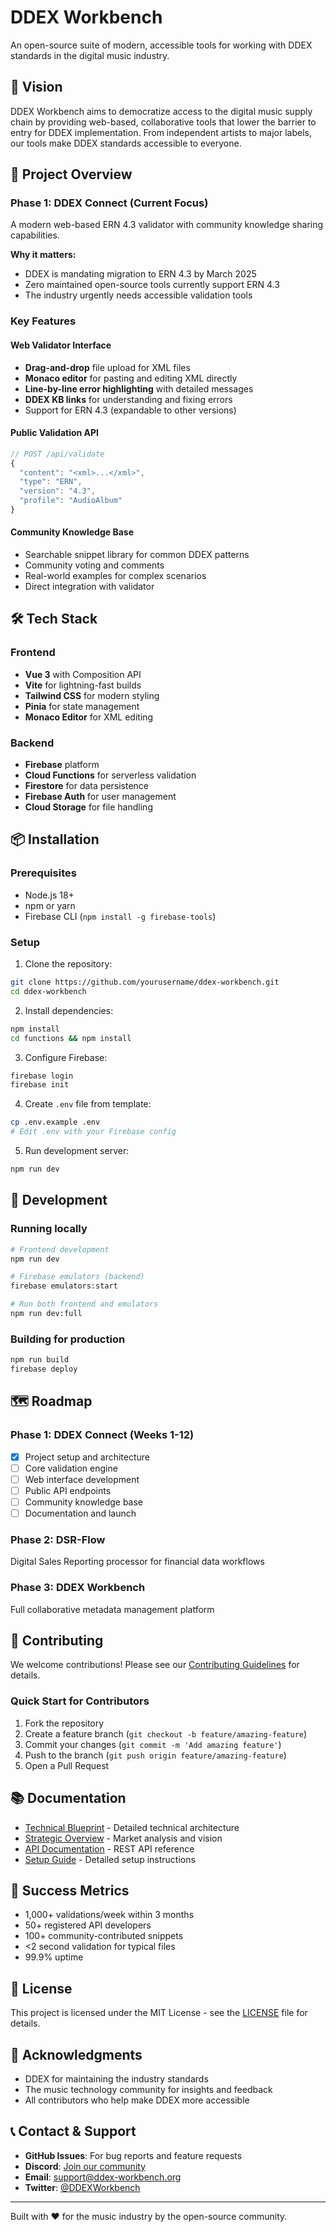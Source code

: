 # DDEX Workbench

An open-source suite of modern, accessible tools for working with DDEX standards in the digital music industry.

## 🎯 Vision

DDEX Workbench aims to democratize access to the digital music supply chain by providing web-based, collaborative tools that lower the barrier to entry for DDEX implementation. From independent artists to major labels, our tools make DDEX standards accessible to everyone.

## 🚀 Project Overview

### Phase 1: DDEX Connect (Current Focus)
A modern web-based ERN 4.3 validator with community knowledge sharing capabilities.

**Why it matters:**
- DDEX is mandating migration to ERN 4.3 by March 2025
- Zero maintained open-source tools currently support ERN 4.3
- The industry urgently needs accessible validation tools

### Key Features

#### Web Validator Interface
- **Drag-and-drop** file upload for XML files
- **Monaco editor** for pasting and editing XML directly
- **Line-by-line error highlighting** with detailed messages
- **DDEX KB links** for understanding and fixing errors
- Support for ERN 4.3 (expandable to other versions)

#### Public Validation API
```javascript
// POST /api/validate
{
  "content": "<xml>...</xml>",
  "type": "ERN",
  "version": "4.3",
  "profile": "AudioAlbum"
}
```

#### Community Knowledge Base
- Searchable snippet library for common DDEX patterns
- Community voting and comments
- Real-world examples for complex scenarios
- Direct integration with validator

## 🛠️ Tech Stack

### Frontend
- **Vue 3** with Composition API
- **Vite** for lightning-fast builds
- **Tailwind CSS** for modern styling
- **Pinia** for state management
- **Monaco Editor** for XML editing

### Backend
- **Firebase** platform
- **Cloud Functions** for serverless validation
- **Firestore** for data persistence
- **Firebase Auth** for user management
- **Cloud Storage** for file handling

## 📦 Installation

### Prerequisites
- Node.js 18+
- npm or yarn
- Firebase CLI (`npm install -g firebase-tools`)

### Setup

1. Clone the repository:
```bash
git clone https://github.com/yourusername/ddex-workbench.git
cd ddex-workbench
```

2. Install dependencies:
```bash
npm install
cd functions && npm install
```

3. Configure Firebase:
```bash
firebase login
firebase init
```

4. Create `.env` file from template:
```bash
cp .env.example .env
# Edit .env with your Firebase config
```

5. Run development server:
```bash
npm run dev
```

## 🔧 Development

### Running locally
```bash
# Frontend development
npm run dev

# Firebase emulators (backend)
firebase emulators:start

# Run both frontend and emulators
npm run dev:full
```

### Building for production
```bash
npm run build
firebase deploy
```

## 🗺️ Roadmap

### Phase 1: DDEX Connect (Weeks 1-12)
- [x] Project setup and architecture
- [ ] Core validation engine
- [ ] Web interface development
- [ ] Public API endpoints
- [ ] Community knowledge base
- [ ] Documentation and launch

### Phase 2: DSR-Flow
Digital Sales Reporting processor for financial data workflows

### Phase 3: DDEX Workbench
Full collaborative metadata management platform

## 🤝 Contributing

We welcome contributions! Please see our [Contributing Guidelines](CONTRIBUTING.md) for details.

### Quick Start for Contributors
1. Fork the repository
2. Create a feature branch (`git checkout -b feature/amazing-feature`)
3. Commit your changes (`git commit -m 'Add amazing feature'`)
4. Push to the branch (`git push origin feature/amazing-feature`)
5. Open a Pull Request

## 📚 Documentation

- [Technical Blueprint](docs/blueprint.md) - Detailed technical architecture
- [Strategic Overview](docs/overview.md) - Market analysis and vision
- [API Documentation](docs/API.md) - REST API reference
- [Setup Guide](docs/SETUP.md) - Detailed setup instructions

## 🎯 Success Metrics

- 1,000+ validations/week within 3 months
- 50+ registered API developers
- 100+ community-contributed snippets
- <2 second validation for typical files
- 99.9% uptime

## 📄 License

This project is licensed under the MIT License - see the [LICENSE](LICENSE) file for details.

## 🙏 Acknowledgments

- DDEX for maintaining the industry standards
- The music technology community for insights and feedback
- All contributors who help make DDEX more accessible

## 📞 Contact & Support

- **GitHub Issues**: For bug reports and feature requests
- **Discord**: [Join our community](https://discord.gg/ddex-workbench)
- **Email**: support@ddex-workbench.org
- **Twitter**: [@DDEXWorkbench](https://twitter.com/DDEXWorkbench)

---

Built with ❤️ for the music industry by the open-source community.